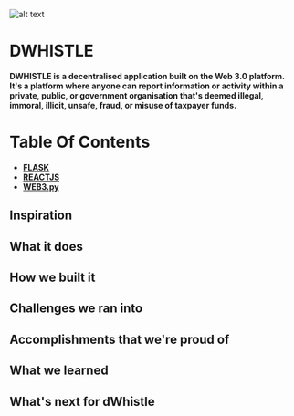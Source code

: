 <!--lint disable  no-literal-urls-->


![alt text](https://cdn.discordapp.com/attachments/825403700901969931/934824961909092442/pog3.png)
# DWHISTLE 
**DWHISTLE is a decentralised application built on the Web 3.0 platform.**
**It's a platform where anyone can report information or activity within a private, public, or government organisation that's deemed illegal, immoral, illicit, unsafe, fraud, or misuse of taxpayer funds.**

# Table Of Contents
*  **[FLASK](https://flask.palletsprojects.com/en/2.0.x/)**
  &emsp;
* **[REACTJS](https://reactjs.org/)**
  &emsp;
*  **[WEB3.py](https://web3py.readthedocs.io/en/stable/)**


## **Inspiration**

## **What it does**

## **How we built it**

## **Challenges we ran into**

## **Accomplishments that we're proud of**

## **What we learned**

## **What's next for dWhistle**


